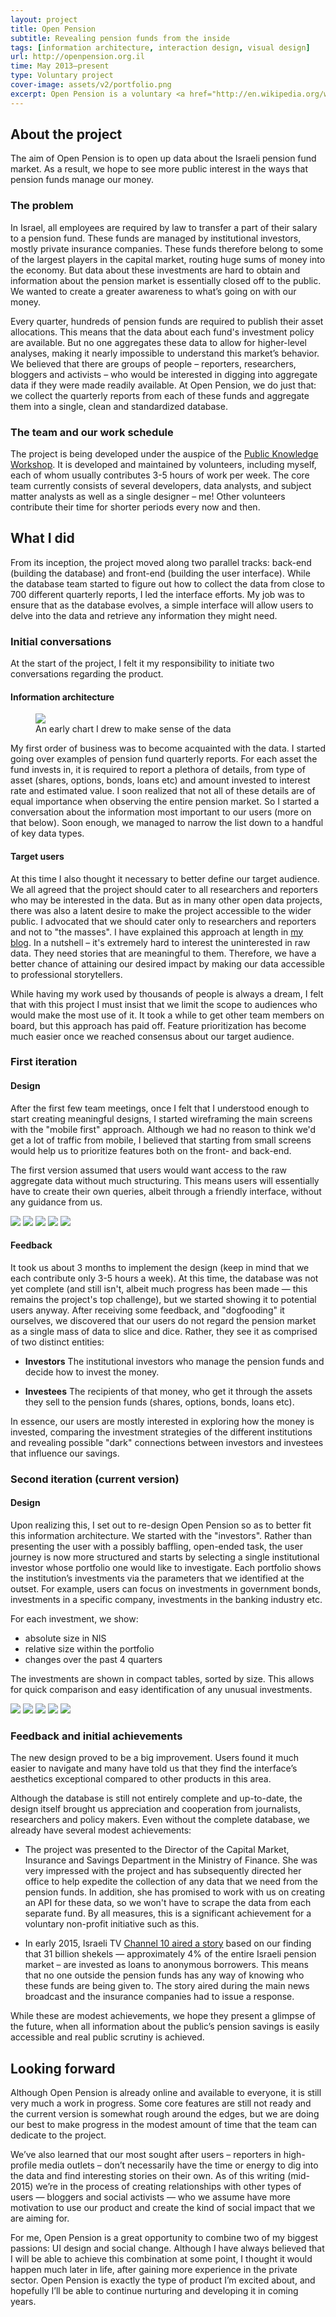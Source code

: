 ```yaml
---
layout: project
title: Open Pension
subtitle: Revealing pension funds from the inside
tags: [information architecture, interaction design, visual design]
url: http://openpension.org.il
time: May 2013—present
type: Voluntary project
cover-image: assets/v2/portfolio.png
excerpt: Open Pension is a voluntary <a href="http://en.wikipedia.org/wiki/Open_data">open data</a>, aimed at exposing how pension fund savings in Israel are invested and managed. My role in the project  was (and still is) to translate this abstract goal into a useful product. While the project is still in development, it has already garnered the attention and cooperation of both the press and the Ministry of Finance.
---
```


## About the project

The aim of Open Pension is to open up data about the Israeli pension fund market. As a result, we hope to see more public interest in the ways that pension funds manage our money. 

### The problem

In Israel, all employees are required by law to transfer a part of their salary to a pension fund. These funds are managed by institutional investors, mostly private insurance companies. These funds therefore belong to some of the largest players in the capital market, routing huge sums of money into the economy. But data about these investments are hard to obtain and information about the pension market is essentially closed off  to the public. We wanted to create a greater awareness to what’s going on with our money.

Every quarter, hundreds of pension funds are required to publish their asset allocations. This means that the data about each fund's investment policy are available. But no one aggregates these data to allow for higher-level analyses, making it nearly impossible to understand this market’s behavior. We believed that there are groups of people – reporters, researchers, bloggers and activists – who would be interested in digging into aggregate data if they were made readily available. At Open Pension, we do just that: we collect the quarterly reports from each of these funds and aggregate them into a single, clean and standardized database.

### The team and our work schedule

The project is being developed under the auspice of the [Public Knowledge Workshop](http://www.hasadna.org.il/en/). It is developed and maintained by volunteers, including myself, each of whom usually contributes 3-5 hours of work per week. The core team currently consists of several developers, data analysts, and subject matter analysts as well as a single designer – me! Other volunteers contribute their time for shorter periods every now and then.

## What I did

From its inception, the project moved along two parallel tracks: back-end (building the database) and front-end (building the user interface). While the database team started to figure out how to collect the data from close to 700 different quarterly reports, I led the interface efforts. My job was to ensure that as the database evolves, a simple interface will allow users to delve into the data and retrieve any information they might need.

### Initial conversations

At the start of the project, I felt it my responsibility to initiate two conversations regarding the product.

#### Information architecture

<figure>
  <img src="assets/early-ia.png" />
  <figcaption>
    An early chart I drew to make sense of the data
  </figcaption>
</figure>

My first order of business was to become acquainted with the data. I started going over examples of pension fund quarterly reports. For each asset the fund invests in, it is required to report a plethora of details, from type of asset (shares, options, bonds, loans etc) and amount invested to interest rate and estimated value. I soon realized that not all of these details are of equal importance when observing the entire pension market. So I started a conversation about the information most important to our users (more on that below). Soon enough, we managed to narrow the list down to a handful of key data types.

#### Target users

At this time I also thought it necessary to better define our target audience. We all agreed that the project should cater to all researchers and reporters who may be interested in the data. But as in many other open data projects, there was also a latent desire to make the project accessible to the wider public. I advocated that we should cater only to researchers and reporters and not to "the masses". I have explained this approach at length in [my blog](https://medium.com/social-commentary/the-open-data-hubris-70d12be222e0). In a nutshell – it's extremely hard to interest the uninterested in raw data. They need stories that are meaningful to them. Therefore, we have a better chance of attaining our desired impact by making our data accessible to professional storytellers. 

While having my work used by thousands of people is always a dream, I felt that with this project I must insist that we limit the scope to audiences who would make the most use of it. It took a while to get other team members on board, but this approach has paid off. Feature prioritization has become much easier once we reached consensus about our target audience.

### First iteration

#### Design

After the first few team meetings, once I felt that I understood enough to start creating meaningful designs, I started wireframing the main screens with the "mobile first" approach. Although we had no reason to think we'd get a lot of traffic from mobile, I believed that starting from small screens would help us to prioritize features both on the front- and back-end.

The first version assumed that users would want access to the raw aggregate data without much structuring. This means users will essentially have to create their own queries, albeit through a friendly interface, without any guidance from us.

<div class="slider">
  <img src="assets/v1/v1-mobile-wireframe01.png" />
  <img src="assets/v1/v1-mobile-wireframe02.png" />
  <img src="assets/v1/v1-mobile-wireframe03.png" />
  <img src="assets/v1/v1-tablet-wireframe01.png" />
  <img src="assets/v1/v1-tablet-wireframe02.png" />
</div>

#### Feedback

It took us about 3 months to implement the design (keep in mind that we each contribute only 3-5 hours a week). At this time, the database was not yet complete (and still isn't, albeit much progress has been made — this remains the project's top challenge), but we started showing it to potential users anyway. After receiving some feedback, and "dogfooding" it ourselves, we discovered that our users do not regard the pension market as a single mass of data to slice and dice. Rather, they see it as comprised of two  distinct entities:

* **Investors** 
The institutional investors who manage the pension funds and decide how to invest the money.

* **Investees**
The recipients of that money, who get it through the assets they sell to the pension funds (shares, options, bonds, loans etc).

In essence, our users are mostly interested in exploring how the money is invested, comparing the investment strategies of the different institutions and revealing possible "dark" connections between investors and investees that influence our savings.

### Second iteration (current version)

#### Design

Upon realizing this, I set out to re-design Open Pension so as to better fit this information architecture. We started with the "investors". Rather than presenting the user with a possibly baffling, open-ended task, the user journey is now more structured and starts by selecting a single institutional investor whose portfolio one would like to investigate. Each portfolio shows the institution’s investments via the parameters that we identified at the outset. For example, users can focus on investments in government bonds, investments in a specific company, investments in the banking industry etc.

For each investment, we show:

* absolute size in NIS
* relative size within the portfolio
* changes over the past 4 quarters

The investments are shown in compact tables, sorted by size. This allows for quick comparison and easy identification of any unusual investments.

<div class="slider">
  <img src="assets/v2/v2-wireframe-01.png" />
  <img src="assets/v2/v2-wireframe-02.png" />
  <img src="assets/v2/homepage.png" />
  <img src="assets/v2/portfolio.png" />
  <img src="assets/v2/investment.png" />
</div>

### Feedback and initial achievements

The new design proved to be a big improvement. Users found it much easier to navigate and many have told us that they find the interface’s aesthetics exceptional compared to other products in this area. 

Although the database is still not entirely complete and up-to-date, the design itself brought us appreciation and cooperation from journalists, researchers and policy makers. Even without the complete database, we already have several modest achievements:

* The project was presented to the Director of the Capital Market, Insurance and Savings Department in the Ministry of Finance. She was very impressed with the project and has subsequently directed her office to help expedite the collection of any data that we need from the pension funds. In addition, she has promised to work with us on creating an API for these data, so we won't have to scrape the data from each separate fund. By all measures, this is a significant achievement for a voluntary non-profit initiative such as this.

* In early 2015, Israeli TV [Channel 10 aired a story](http://news.nana10.co.il/Article/?ArticleID=1107391&TypeID=0&sid=126) based on our finding that 31 billion shekels — approximately 4% of the entire Israeli pension market – are invested as loans to anonymous borrowers. This means that no one outside the pension funds has any way of knowing who these funds are being given to. The story aired during the main news broadcast and the insurance companies had to issue a response.

While these are modest achievements, we hope they present a glimpse of the future, when all information about the public’s pension savings is easily accessible and real public scrutiny is achieved.

## Looking forward

Although Open Pension is already online and available to everyone, it is still very much a work in progress. Some core features are still not ready and the current version is somewhat rough around the edges, but we are doing our best to make progress in the modest amount of time that the team can dedicate to the project. 

We’ve also learned that our most sought after users – reporters in high-profile media outlets – don’t necessarily have the time or energy to dig into the data and find interesting stories on their own. As of this writing (mid-2015) we’re in the process of creating relationships with other types of users — bloggers and social activists — who we assume have more motivation to use our product and create the kind of social impact that we are aiming for.

For me, Open Pension is a great opportunity to combine two of my biggest passions: UI design and social change. Although I have always believed that I will be able to achieve this combination at some point, I thought it would happen much later in life, after gaining more experience in the private sector. Open Pension is exactly the type of product I’m excited about, and hopefully I’ll be able to continue nurturing and developing it in coming years.
